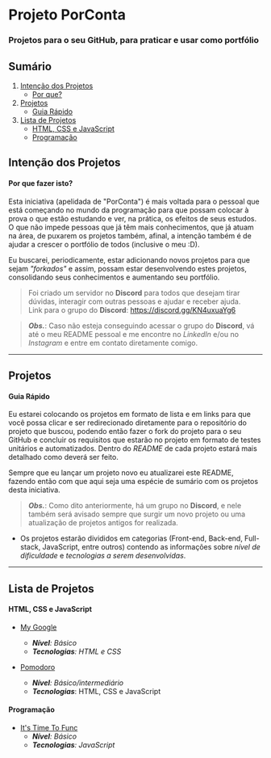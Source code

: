 # Projeto PorConta
### Projetos para o seu GitHub, para praticar e usar como portfólio

## Sumário

1. [Intenção dos Projetos](#intenção-dos-projetos)
   - [Por que?](#por-que-fazer-isto)
2. [Projetos](#projetos)
   - [Guia Rápido](#guia-rápido)
3. [Lista de Projetos](#lista-de-projetos)
   - [HTML, CSS e JavaScript](#html-css-e-javascript)
   - [Programação](#programação)

## Intenção dos Projetos

#### Por que fazer isto?

Esta iniciativa (apelidada de "PorConta") é mais voltada para o pessoal que está começando no mundo da programação para que possam colocar à prova o que estão estudando e ver,
na prática, os efeitos de seus estudos. O que não impede pessoas que já têm mais conhecimentos, que já atuam na área, de puxarem os projetos também,
afinal, a intenção também é de ajudar a crescer o portfólio de todos (inclusive o meu :D).

Eu buscarei, periodicamente, estar adicionando novos projetos para que sejam *"forkados"* e assim, possam estar desenvolvendo estes projetos,
consolidando seus conhecimentos e aumentando seu portfólio.

>Foi criado um servidor no __Discord__ para todos que desejam tirar dúvidas, interagir com outras pessoas e ajudar e receber ajuda. </br>
Link para o grupo do __Discord__: https://discord.gg/KN4uxuaYg6

>*__Obs.__*: Caso não esteja conseguindo acessar o grupo do __Discord__, vá até o meu README pessoal e me encontre no _LinkedIn_ e/ou no _Instagram_ e entre em contato diretamente comigo.

---

## Projetos

#### Guia Rápido

Eu estarei colocando os projetos em formato de lista e em links para que você possa clicar e ser redirecionado diretamente para o repositório do projeto
que buscou, podendo então fazer o fork do projeto para o seu GitHub e concluir os requisitos que estarão no projeto em formato de testes unitários e 
automatizados. Dentro do *README* de cada projeto estará mais detalhado como deverá ser feito.

Sempre que eu lançar um projeto novo eu atualizarei este README, fazendo então com que aqui seja uma espécie de sumário com os projetos desta iniciativa.

>*__Obs.__*: Como dito anteriormente, há um grupo no __Discord__, e nele também será avisado sempre que surgir um novo projeto ou uma atualização de projetos antigos for realizada.

- Os projetos estarão divididos em categorias (Front-end, Back-end, Full-stack, JavaScript, entre outros) contendo as informações sobre _nível de dificuldade_ e _tecnologias a serem desenvolvidas_.

---

## Lista de Projetos

#### HTML, CSS e JavaScript
- <a href='https://github.com/Edi-Santos/my_google-porfolio'>My Google</a>
   - _**Nível**: Básico_
   - _**Tecnologias**: HTML e CSS_

- <a href='https://github.com/Edi-Santos/pomodoro-portfolio'>Pomodoro</a>
   - _**Nível**: Básico/intermediário_
   - _**Tecnologias**_: HTML, CSS e JavaScript

#### Programação
- <a href='https://github.com/Edi-Santos/its_time_to_func-portfolio'>It's Time To Func</a>
   - _**Nível**: Básico_
   - _**Tecnologias**: JavaScript_
